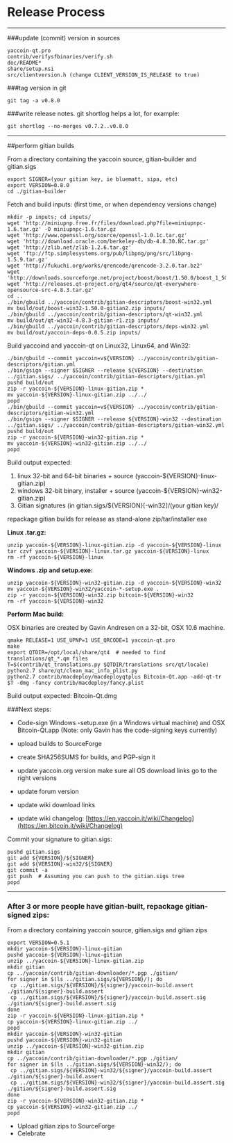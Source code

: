 Release Process
====================

* * *

###update (commit) version in sources


	yaccoin-qt.pro
	contrib/verifysfbinaries/verify.sh
	doc/README*
	share/setup.nsi
	src/clientversion.h (change CLIENT_VERSION_IS_RELEASE to true)

###tag version in git

	git tag -a v0.8.0

###write release notes. git shortlog helps a lot, for example:

	git shortlog --no-merges v0.7.2..v0.8.0

* * *

##perform gitian builds

 From a directory containing the yaccoin source, gitian-builder and gitian.sigs
  
	export SIGNER=(your gitian key, ie bluematt, sipa, etc)
	export VERSION=0.8.0
	cd ./gitian-builder

 Fetch and build inputs: (first time, or when dependency versions change)

	mkdir -p inputs; cd inputs/
	wget 'http://miniupnp.free.fr/files/download.php?file=miniupnpc-1.6.tar.gz' -O miniupnpc-1.6.tar.gz
	wget 'http://www.openssl.org/source/openssl-1.0.1c.tar.gz'
	wget 'http://download.oracle.com/berkeley-db/db-4.8.30.NC.tar.gz'
	wget 'http://zlib.net/zlib-1.2.6.tar.gz'
	wget 'ftp://ftp.simplesystems.org/pub/libpng/png/src/libpng-1.5.9.tar.gz'
	wget 'http://fukuchi.org/works/qrencode/qrencode-3.2.0.tar.bz2'
	wget 'http://downloads.sourceforge.net/project/boost/boost/1.50.0/boost_1_50_0.tar.bz2'
	wget 'http://releases.qt-project.org/qt4/source/qt-everywhere-opensource-src-4.8.3.tar.gz'
	cd ..
	./bin/gbuild ../yaccoin/contrib/gitian-descriptors/boost-win32.yml
	mv build/out/boost-win32-1.50.0-gitian2.zip inputs/
	./bin/gbuild ../yaccoin/contrib/gitian-descriptors/qt-win32.yml
	mv build/out/qt-win32-4.8.3-gitian-r1.zip inputs/
	./bin/gbuild ../yaccoin/contrib/gitian-descriptors/deps-win32.yml
	mv build/out/yaccoin-deps-0.0.5.zip inputs/

 Build yaccoind and yaccoin-qt on Linux32, Linux64, and Win32:
  
	./bin/gbuild --commit yaccoin=v${VERSION} ../yaccoin/contrib/gitian-descriptors/gitian.yml
	./bin/gsign --signer $SIGNER --release ${VERSION} --destination ../gitian.sigs/ ../yaccoin/contrib/gitian-descriptors/gitian.yml
	pushd build/out
	zip -r yaccoin-${VERSION}-linux-gitian.zip *
	mv yaccoin-${VERSION}-linux-gitian.zip ../../
	popd
	./bin/gbuild --commit yaccoin=v${VERSION} ../yaccoin/contrib/gitian-descriptors/gitian-win32.yml
	./bin/gsign --signer $SIGNER --release ${VERSION}-win32 --destination ../gitian.sigs/ ../yaccoin/contrib/gitian-descriptors/gitian-win32.yml
	pushd build/out
	zip -r yaccoin-${VERSION}-win32-gitian.zip *
	mv yaccoin-${VERSION}-win32-gitian.zip ../../
	popd

  Build output expected:

  1. linux 32-bit and 64-bit binaries + source (yaccoin-${VERSION}-linux-gitian.zip)
  2. windows 32-bit binary, installer + source (yaccoin-${VERSION}-win32-gitian.zip)
  3. Gitian signatures (in gitian.sigs/${VERSION}[-win32]/(your gitian key)/

repackage gitian builds for release as stand-alone zip/tar/installer exe

**Linux .tar.gz:**

	unzip yaccoin-${VERSION}-linux-gitian.zip -d yaccoin-${VERSION}-linux
	tar czvf yaccoin-${VERSION}-linux.tar.gz yaccoin-${VERSION}-linux
	rm -rf yaccoin-${VERSION}-linux

**Windows .zip and setup.exe:**

	unzip yaccoin-${VERSION}-win32-gitian.zip -d yaccoin-${VERSION}-win32
	mv yaccoin-${VERSION}-win32/yaccoin-*-setup.exe .
	zip -r yaccoin-${VERSION}-win32.zip bitcoin-${VERSION}-win32
	rm -rf yaccoin-${VERSION}-win32

**Perform Mac build:**

  OSX binaries are created by Gavin Andresen on a 32-bit, OSX 10.6 machine.

	qmake RELEASE=1 USE_UPNP=1 USE_QRCODE=1 yaccoin-qt.pro
	make
	export QTDIR=/opt/local/share/qt4  # needed to find translations/qt_*.qm files
	T=$(contrib/qt_translations.py $QTDIR/translations src/qt/locale)
	python2.7 share/qt/clean_mac_info_plist.py
	python2.7 contrib/macdeploy/macdeployqtplus Bitcoin-Qt.app -add-qt-tr $T -dmg -fancy contrib/macdeploy/fancy.plist

 Build output expected: Bitcoin-Qt.dmg

###Next steps:

* Code-sign Windows -setup.exe (in a Windows virtual machine) and
  OSX Bitcoin-Qt.app (Note: only Gavin has the code-signing keys currently)

* upload builds to SourceForge

* create SHA256SUMS for builds, and PGP-sign it

* update yaccoin.org version
  make sure all OS download links go to the right versions

* update forum version

* update wiki download links

* update wiki changelog: [https://en.yaccoin.it/wiki/Changelog](https://en.bitcoin.it/wiki/Changelog)

Commit your signature to gitian.sigs:

	pushd gitian.sigs
	git add ${VERSION}/${SIGNER}
	git add ${VERSION}-win32/${SIGNER}
	git commit -a
	git push  # Assuming you can push to the gitian.sigs tree
	popd

-------------------------------------------------------------------------

### After 3 or more people have gitian-built, repackage gitian-signed zips:

From a directory containing yaccoin source, gitian.sigs and gitian zips

	export VERSION=0.5.1
	mkdir yaccoin-${VERSION}-linux-gitian
	pushd yaccoin-${VERSION}-linux-gitian
	unzip ../yaccoin-${VERSION}-linux-gitian.zip
	mkdir gitian
	cp ../yaccoin/contrib/gitian-downloader/*.pgp ./gitian/
	for signer in $(ls ../gitian.sigs/${VERSION}/); do
	 cp ../gitian.sigs/${VERSION}/${signer}/yaccoin-build.assert ./gitian/${signer}-build.assert
	 cp ../gitian.sigs/${VERSION}/${signer}/yaccoin-build.assert.sig ./gitian/${signer}-build.assert.sig
	done
	zip -r yaccoin-${VERSION}-linux-gitian.zip *
	cp yaccoin-${VERSION}-linux-gitian.zip ../
	popd
	mkdir yaccoin-${VERSION}-win32-gitian
	pushd yaccoin-${VERSION}-win32-gitian
	unzip ../yaccoin-${VERSION}-win32-gitian.zip
	mkdir gitian
	cp ../yaccoin/contrib/gitian-downloader/*.pgp ./gitian/
	for signer in $(ls ../gitian.sigs/${VERSION}-win32/); do
	 cp ../gitian.sigs/${VERSION}-win32/${signer}/yaccoin-build.assert ./gitian/${signer}-build.assert
	 cp ../gitian.sigs/${VERSION}-win32/${signer}/yaccoin-build.assert.sig ./gitian/${signer}-build.assert.sig
	done
	zip -r yaccoin-${VERSION}-win32-gitian.zip *
	cp yaccoin-${VERSION}-win32-gitian.zip ../
	popd

- Upload gitian zips to SourceForge
- Celebrate 

